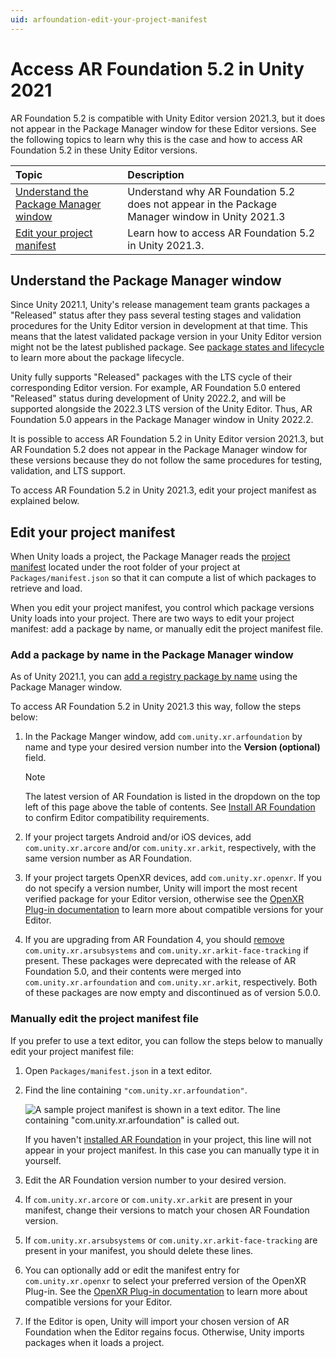 ```yaml
---
uid: arfoundation-edit-your-project-manifest
---
```

# Access AR Foundation 5.2 in Unity 2021

AR Foundation 5.2 is compatible with Unity Editor version 2021.3, but it does not appear in the Package Manager window for these Editor versions. See the following topics to learn why this is the case and how to access AR Foundation 5.2 in these Unity Editor versions.

| Topic | Description |
| :---- | :---------- |
| [Understand the Package Manager window](#understand-the-package-manager-window) | Understand why AR Foundation 5.2 does not appear in the Package Manager window in Unity 2021.3 |
| [Edit your project manifest](#edit-your-project-manifest) | Learn how to access AR Foundation 5.2 in Unity 2021.3. |

## Understand the Package Manager window

Since Unity 2021.1, Unity's release management team grants packages a "Released" status after they pass several testing stages and validation procedures for the Unity Editor version in development at that time. This means that the latest validated package version in your Unity Editor version might not be the latest published package. See [package states and lifecycle](https://docs.unity3d.com/Manual/upm-lifecycle.html) to learn more about the package lifecycle.

Unity fully supports "Released" packages with the LTS cycle of their corresponding Editor version. For example, AR Foundation 5.0 entered "Released" status during development of Unity 2022.2, and will be supported alongside the 2022.3 LTS version of the Unity Editor. Thus, AR Foundation 5.0 appears in the Package Manager window in Unity 2022.2.

It is possible to access AR Foundation 5.2 in Unity Editor version 2021.3, but AR Foundation 5.2 does not appear in the Package Manager window for these versions because they do not follow the same procedures for testing, validation, and LTS support.

To access AR Foundation 5.2 in Unity 2021.3, edit your project manifest as explained below.

## Edit your project manifest

When Unity loads a project, the Package Manager reads the [project manifest](https://docs.unity3d.com/Manual/upm-manifestPrj.html) located under the root folder of your project at `Packages/manifest.json` so that it can compute a list of which packages to retrieve and load.

When you edit your project manifest, you control which package versions Unity loads into your project. There are two ways to edit your project manifest: add a package by name, or manually edit the project manifest file.

### Add a package by name in the Package Manager window

As of Unity 2021.1, you can [add a registry package by name](https://docs.unity3d.com/Manual/upm-ui-quick.html) using the Package Manager window.

To access AR Foundation 5.2 in Unity 2021.3 this way, follow the steps below:

1. In the Package Manger window, add `com.unity.xr.arfoundation` by name and type your desired version number into the **Version (optional)** field.

    > [!NOTE]
    > The latest version of AR Foundation is listed in the dropdown on the top left of this page above the table of contents. See [Install AR Foundation](xref:arfoundation-install) to confirm Editor compatibility requirements.

2. If your project targets Android and/or iOS devices, add `com.unity.xr.arcore` and/or `com.unity.xr.arkit`, respectively, with the same version number as AR Foundation.

3. If your project targets OpenXR devices, add `com.unity.xr.openxr`. If you do not specify a version number, Unity will import the most recent verified package for your Editor version, otherwise see the [OpenXR Plug-in documentation](https://docs.unity3d.com/Packages/com.unity.xr.openxr@latest) to learn more about compatible versions for your Editor.

4. If you are upgrading from AR Foundation 4, you should [remove](https://docs.unity3d.com/Manual/upm-ui-remove.html) `com.unity.xr.arsubsystems` and `com.unity.xr.arkit-face-tracking` if present. These packages were deprecated with the release of AR Foundation 5.0, and their contents were merged into `com.unity.xr.arfoundation` and `com.unity.xr.arkit`, respectively. Both of these packages are now empty and discontinued as of version 5.0.0.

### Manually edit the project manifest file

If you prefer to use a text editor, you can follow the steps below to manually edit your project manifest file:

1. Open `Packages/manifest.json` in a text editor.

2. Find the line containing `"com.unity.xr.arfoundation"`.

    ![A sample project manifest is shown in a text editor. The line containing "com.unity.xr.arfoundation" is called out.](../images/project-manifest.png)

    If you haven't [installed AR Foundation](xref:arfoundation-install) in your project, this line will not appear in your project manifest. In this case you can manually type it in yourself.

3. Edit the AR Foundation version number to your desired version.

4. If `com.unity.xr.arcore` or `com.unity.xr.arkit` are present in your manifest, change their versions to match your chosen AR Foundation version.

5. If `com.unity.xr.arsubsystems` or `com.unity.xr.arkit-face-tracking` are present in your manifest, you should delete these lines.

6. You can optionally add or edit the manifest entry for `com.unity.xr.openxr` to select your preferred version of the OpenXR Plug-in. See the [OpenXR Plug-in documentation](https://docs.unity3d.com/Packages/com.unity.xr.openxr@latest) to learn more about compatible versions for your Editor.

7. If the Editor is open, Unity will import your chosen version of AR Foundation when the Editor regains focus. Otherwise, Unity imports packages when it loads a project.
